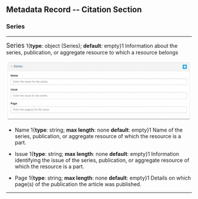 ## Metadata Record -- Citation Section
### Series
---

<span class="md-panel" style="font-size: larger">Series</span> 1{**type**: object (<span class="md-panel">Series</span>); **default**: empty}1 Information about the series, publication, or aggregate resource to which a resource belongs 

![Series Panel](/assets/reference/edit-objects/citation/series.png)

* <span class="md-element">Name</span> 1{**type**: string; **max length**: none **default**: empty}1 Name of the series, publication, or aggregate resource of which the resource is a part.

* <span class="md-element">Issue</span> 1{**type**: string; **max length**: none **default**: empty}1 Information identifying the issue of the series, publication, or aggregate resource of which the resource is a part.

* <span class="md-element">Page</span> 1{**type**: string; **max length**: none **default**: empty}1 Details on which page(s) of the publication the article was published.

---
